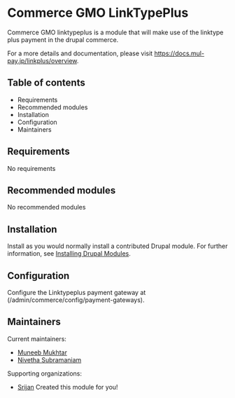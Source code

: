 # Commerce GMO LinkTypePlus

Commerce GMO linktypeplus is a module that will make use of the linktype plus payment in the drupal commerce.

For a more details and documentation, please visit https://docs.mul-pay.jp/linkplus/overview.



## Table of contents

- Requirements
- Recommended modules
- Installation
- Configuration
- Maintainers

## Requirements

No requirements

## Recommended modules

No recommended modules

## Installation

Install as you would normally install a contributed Drupal module. For further
information, see
[Installing Drupal Modules](https://www.drupal.org/docs/extending-drupal/installing-drupal-modules).

## Configuration

Configure the Linktypeplus payment gateway at (/admin/commerce/config/payment-gateways).

## Maintainers

Current maintainers:

- [Muneeb Mukhtar](https://www.drupal.org/u/mukhtarm)
- [Nivetha Subramaniam](https://www.drupal.org/u/nivetha)

Supporting organizations:

- [Srijan](https://www.drupal.org/srijan-a-material-company) Created this module for you!
